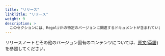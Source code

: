 ```yaml
---
title: "リリース"
linkTitle: "リリース"
weight: 9
description: >
  このセクションには、Regolithの特定のバージョンに関連するドキュメントが含まれています
---
```


リリースノートとその他のバージョン固有のコンテンツについては、[原文(英語)](/docs/reference/Releases)を参照してください。
